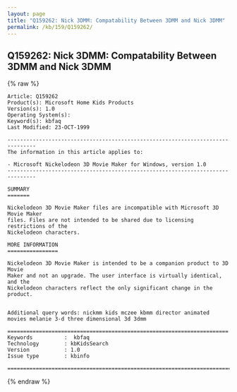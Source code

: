 ```yaml
---
layout: page
title: "Q159262: Nick 3DMM: Compatability Between 3DMM and Nick 3DMM"
permalink: /kb/159/Q159262/
---
```


## Q159262: Nick 3DMM: Compatability Between 3DMM and Nick 3DMM

{% raw %}

	Article: Q159262
	Product(s): Microsoft Home Kids Products
	Version(s): 1.0
	Operating System(s): 
	Keyword(s): kbfaq
	Last Modified: 23-OCT-1999
	
	-------------------------------------------------------------------------------
	The information in this article applies to:
	
	- Microsoft Nickelodeon 3D Movie Maker for Windows, version 1.0 
	-------------------------------------------------------------------------------
	
	SUMMARY
	=======
	
	Nickelodeon 3D Movie Maker files are incompatible with Microsoft 3D Movie Maker
	files. Files are not intended to be shared due to licensing restrictions of the
	Nickelodeon characters.
	
	MORE INFORMATION
	================
	
	Nickelodeon 3D Movie Maker is intended to be a companion product to 3D Movie
	Maker and not an upgrade. The user interface is virtually identical, and the
	Nickelodeon characters reflect the only significant change in the product.
	
	
	Additional query words: nickmm kids mczee kbmm director animated movies melanie 3-d three dimensional 3d 3dmm
	
	======================================================================
	Keywords          :  kbfaq
	Technology        : kbKidsSearch
	Version           : 1.0
	Issue type        : kbinfo
	
	=============================================================================
	

{% endraw %}
